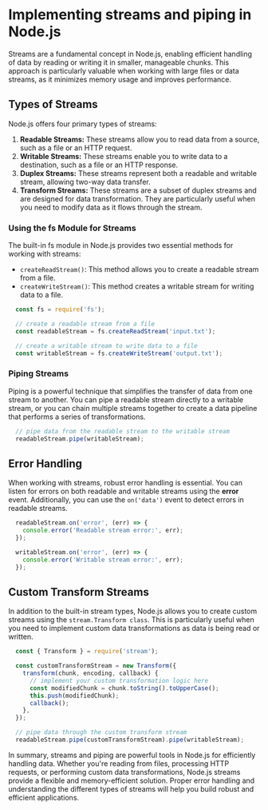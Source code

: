 # Implementing streams and piping in Node.js

Streams are a fundamental concept in Node.js, enabling efficient handling of data by reading or writing it in smaller, manageable chunks. This approach is particularly valuable when working with large files or data streams, as it minimizes memory usage and improves performance.

## Types of Streams

Node.js offers four primary types of streams:
1. **Readable Streams:** These streams allow you to read data from a source, such as a file or an HTTP request.
2. **Writable Streams:** These streams enable you to write data to a destination, such as a file or an HTTP response.
3. **Duplex Streams:** These streams represent both a readable and writable stream, allowing two-way data transfer.
4. **Transform Streams:** These streams are a subset of duplex streams and are designed for data transformation. They are particularly useful when you need to modify data as it flows through the stream.

### Using the fs Module for Streams

The built-in fs module in Node.js provides two essential methods for working with streams:
+ ``createReadStream()``: This method allows you to create a readable stream from a file.
+ ``createWriteStream()``: This method creates a writable stream for writing data to a file.

```javascript
  const fs = require('fs');

  // create a readable stream from a file
  const readableStream = fs.createReadStream('input.txt');

  // create a writable stream to write data to a file
  const writableStream = fs.createWriteStream('output.txt');
```

### Piping Streams

Piping is a powerful technique that simplifies the transfer of data from one stream to another. You can pipe a readable stream directly to a writable stream, or you can chain multiple streams together to create a data pipeline that performs a series of transformations.

```javascript
  // pipe data from the readable stream to the writable stream
  readableStream.pipe(writableStream);
```

## Error Handling

When working with streams, robust error handling is essential. You can listen for errors on both readable and writable streams using the **error** event. Additionally, you can use the ``on('data')`` event to detect errors in readable streams.

```javascript
  readableStream.on('error', (err) => {
    console.error('Readable stream error:', err);
  });

  writableStream.on('error', (err) => {
    console.error('Writable stream error:', err);
  });
```

## Custom Transform Streams

In addition to the built-in stream types, Node.js allows you to create custom streams using the ``stream.Transform class``. This is particularly useful when you need to implement custom data transformations as data is being read or written.

```javascript
  const { Transform } = require('stream');

  const customTransformStream = new Transform({
    transform(chunk, encoding, callback) {
      // implement your custom transformation logic here
      const modifiedChunk = chunk.toString().toUpperCase();
      this.push(modifiedChunk);
      callback();
    },
  });

  // pipe data through the custom transform stream
  readableStream.pipe(customTransformStream).pipe(writableStream);
```

In summary, streams and piping are powerful tools in Node.js for efficiently handling data. Whether you're reading from files, processing HTTP requests, or performing custom data transformations, Node.js streams provide a flexible and memory-efficient solution. Proper error handling and understanding the different types of streams will help you build robust and efficient applications.
